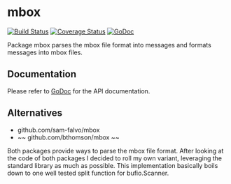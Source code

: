 mbox
====
[![Build Status](https://travis-ci.org/blabber/mbox.svg?branch=master)](https://travis-ci.org/blabber/mbox)
[![Coverage Status](https://coveralls.io/repos/blabber/mbox/badge.svg)](https://coveralls.io/r/blabber/mbox)
[![GoDoc](https://godoc.org/github.com/blabber/mbox?status.svg)](https://godoc.org/github.com/blabber/mbox)

Package mbox parses the mbox file format into messages and formats messages into
mbox files.

Documentation
-------------
Please refer to [GoDoc](https://godoc.org/github.com/blabber/mbox) for the API
documentation.

Alternatives
------------
* github.com/sam-falvo/mbox
* ~~ github.com/bthomson/mbox ~~

Both packages provide ways to parse the mbox file format. After looking at the
code of both packages I decided to roll my own variant, leveraging the standard
library as much as possible. This implementation basically boils down to one
well tested split function for bufio.Scanner.
